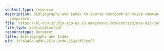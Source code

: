 ```yaml
---
content_type: resource
description: Bibliography and index to course textbook on voice communication with
  computers.
file: https://ol-ocw-studio-app-qa.s3.amazonaws.com/courses/mas-632-conversational-computer-systems-fall-2008/3c74945dadd0262c0cd0652e3f51ca55_shmandt_txt_indx.pdf
file_type: application/pdf
resourcetype: Document
title: Bibliography and Index
uid: 3c74945d-add0-262c-0cd0-652e3f51ca55
---
```

